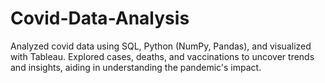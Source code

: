 # Covid-Data-Analysis
Analyzed covid data using SQL, Python (NumPy, Pandas), and visualized with Tableau. Explored cases, deaths, and vaccinations to uncover trends and insights, aiding in understanding the pandemic's impact.
